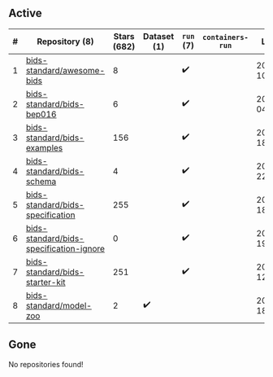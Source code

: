 ## Active
| # | Repository (8) | Stars (682) | Dataset (1) | `run` (7) | `containers-run` | Last Modified |
| --- | --- | --- | --- | --- | --- | --- |
| 1 | [bids-standard/awesome-bids](https://github.com/bids-standard/awesome-bids) | 8 |  | :heavy_check_mark: |  | 2024-05-02 10:18:01+00:00 |
| 2 | [bids-standard/bids-bep016](https://github.com/bids-standard/bids-bep016) | 6 |  | :heavy_check_mark: |  | 2024-05-15 04:14:23+00:00 |
| 3 | [bids-standard/bids-examples](https://github.com/bids-standard/bids-examples) | 156 |  | :heavy_check_mark: |  | 2024-05-09 18:47:33+00:00 |
| 4 | [bids-standard/bids-schema](https://github.com/bids-standard/bids-schema) | 4 |  | :heavy_check_mark: |  | 2024-02-06 22:14:59+00:00 |
| 5 | [bids-standard/bids-specification](https://github.com/bids-standard/bids-specification) | 255 |  | :heavy_check_mark: |  | 2024-05-09 18:45:55+00:00 |
| 6 | [bids-standard/bids-specification-ignore](https://github.com/bids-standard/bids-specification-ignore) | 0 |  | :heavy_check_mark: |  | 2022-07-14 19:58:22+00:00 |
| 7 | [bids-standard/bids-starter-kit](https://github.com/bids-standard/bids-starter-kit) | 251 |  | :heavy_check_mark: |  | 2024-05-10 12:17:31+00:00 |
| 8 | [bids-standard/model-zoo](https://github.com/bids-standard/model-zoo) | 2 | :heavy_check_mark: |  |  | 2023-08-07 18:42:26+00:00 |

## Gone
No repositories found!
